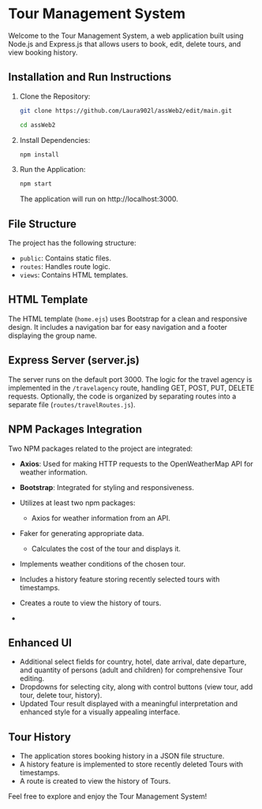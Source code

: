 # Tour Management System

Welcome to the Tour Management System, a web application built using Node.js and Express.js that allows users to book, edit, delete tours, and view booking history.

## Installation and Run Instructions

1. Clone the Repository:
    ```bash
    git clone https://github.com/Laura902l/assWeb2/edit/main.git

    cd assWeb2
    ```

2. Install Dependencies:

    ```bash
    npm install
    ```

3. Run the Application:

    ```bash
    npm start
    ```

    The application will run on http://localhost:3000.

## File Structure

The project has the following structure:

- `public`: Contains static files.
- `routes`: Handles route logic.
- `views`: Contains HTML templates.

## HTML Template

The HTML template (`home.ejs`) uses Bootstrap for a clean and responsive design. It includes a navigation bar for easy navigation and a footer displaying the group name.

## Express Server (server.js)

The server runs on the default port 3000. The logic for the travel agency is implemented in the `/travelagency` route, handling GET, POST, PUT, DELETE requests. Optionally, the code is organized by separating routes into a separate file (`routes/travelRoutes.js`).

## NPM Packages Integration

Two NPM packages related to the project are integrated:

- **Axios**: Used for making HTTP requests to the OpenWeatherMap API for weather information.
- **Bootstrap**: Integrated for styling and responsiveness.
- Utilizes at least two npm packages:
  - Axios for weather information from an API.
- Faker for generating appropriate data.
  - Calculates the cost of the tour and displays it.
- Implements weather conditions of the chosen tour.
- Includes a history feature storing recently selected tours with timestamps.
- Creates a route to view the history of tours.

- 
## Enhanced UI

- Additional select fields for country, hotel, date arrival, date departure, and quantity of persons (adult and children) for comprehensive Tour editing.
- Dropdowns for selecting city, along with control buttons (view tour, add tour, delete tour, history).
- Updated Tour result displayed with a meaningful interpretation and enhanced style for a visually appealing interface.

## Tour History

- The application stores booking history in a JSON file structure.
- A history feature is implemented to store recently deleted Tours with timestamps.
- A route is created to view the history of Tours.

Feel free to explore and enjoy the Tour Management System!


